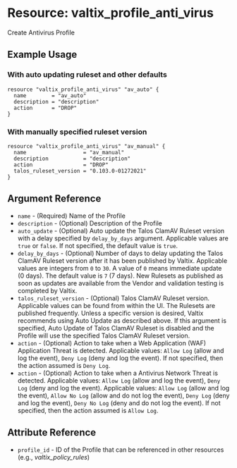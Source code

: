 # Resource: valtix_profile_anti_virus
Create Antivirus Profile

## Example Usage

### With auto updating ruleset and other defaults
```hcl
resource "valtix_profile_anti_virus" "av_auto" {
  name        = "av_auto"
  description = "description"
  action      = "DROP"
}
```

### With manually specified ruleset version
```hcl
resource "valtix_profile_anti_virus" "av_manual" {
  name                  = "av_manual"
  description           = "description"
  action                = "DROP"
  talos_ruleset_version = "0.103.0-01272021"
}
```

## Argument Reference
* `name` - (Required) Name of the Profile
* `description` - (Optional) Description of the Profile
* `auto_update` - (Optional) Auto update the Talos ClamAV Ruleset version with a delay specified by `delay_by_days` argument. Applicable values are `true` or `false`.  If not specified, the default value is `true`.
* `delay_by_days` - (Optional) Number of days to delay updating the Talos ClamAV Ruleset version after it has been published by Valtix. Applicable values are integers from `0` to `30`.  A value of `0` means immediate update (0 days). The default value is `7` (7 days). New Rulesets as published as soon as updates are available from the Vendor and validation testing is completed by Valtix.
* `talos_ruleset_version` - (Optional) Talos ClamAV Ruleset version. Applicable values can be found from within the UI. The Rulesets are published frequently. Unless a specific version is desired, Valtix recommends using Auto Update as described above. If this argument is specified, Auto Update of Talos ClamAV Ruleset is disabled and the Profile will use the specified Talos ClamAV Ruleset version.
* `action` - (Optional) Action to take when a Web Application (WAF) Application Threat is detected. Applicable values: `Allow Log` (allow and log the event), `Deny Log` (deny and log the event).  If not specified, then the action assumed is `Deny Log`.
* `action` - (Optional) Action to take when a Antivirus Network Threat is detected. Applicable values: `Allow Log` (allow and log the event), `Deny Log` (deny and log the event). Applicable values: `Allow Log` (allow and log the event), `Allow No Log` (allow and do not log the event), `Deny Log` (deny and log the event), `Deny No Log` (deny and do not log the event). If not specified, then the action assumed is `Allow Log`.

## Attribute Reference
* `profile_id` - ID of the Profile that can be referenced in other resources (e.g., *valtix_policy_rules*)